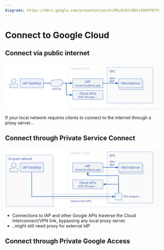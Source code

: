 ```yaml
---
Diagrams: https://docs.google.com/presentation/d/1M3uXC6tJQDtxIO89fO7tBxXumQnbfIb4jf9v7dHMGE4/edit#slide=id.p
---
```


# Connect to Google Cloud

## Connect via public internet

![Connect via public internet](images/connect-via-internet.png)

If your local network requires clients to connect to the internet through
a proxy server...


## Connect through Private Service Connect

![Connect through Private Service Connect](images/connect-via-psc.png)

*  Connections to IAP and other Google APIs traverse the Cloud Interconnect/VPN link,
   bypassing any local proxy server.
*  ..might still need proxy for external IdP

## Connect through Private Google Access


